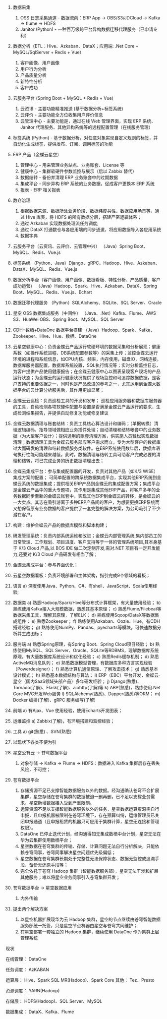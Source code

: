 1. 数据采集

   1. OSS 日志采集通道 - 数据流向：ERP App -> OBS/S3/JDCloud -> Kafka -> flume -> HDFS
   2. Janitor (Python) - 一种百万级跨平台异构数据迁移代理服务（已申请专利）

2. 数据分析（ETL：Hive、Azkaban、DataX；应用端: .Net Core + MySQL/SqlServer + Redis + Vue）

   1. 客户画像、用户画像
   2. 用户行为分析
   3. 产品质量分析
   4. 新特性分析
   5. 客户成功

3. 云服务平台 (Spring Boot + MySQL + Redis + Vue)

   1. 云资讯 - 主要功能精准推送 (基于数据分析+标签系统)
   2. 云评价 - 主要功能全方位收集用户评价信息
   3. 云管理中心 - 主要功能是，通过在线 Web 管理界面，实现 ERP 系统、Janitor 代理服务、其他异构系统等的远程配置管理（在线服务管理）

4. 标签系统 (Python) - 基于数据分析，对任意对象实现自定义规则的标签，并自动化生成标签，提供发布、订阅、调用标签的功能

5. ERP 产品（金蝶云星空）

   1. 管理中心 - 用来管理业务站点、业务账套、License 等
   2. 健康中心 - 集群软硬件参数监控与展示（后以 Zabbix 替代）
   3. 数据结转 - 备份并清理 ERP 业务账套中的过期数据
   4. 集成平台 - 同步异构 ERP 系统的业务数据，促成客户更换本 ERP 系统
   5. 报表 - ERP 相关报表

6. 数仓治理

   1. 根据数据来源、数据所处业务阶段、数据纬度共性、数据应用场景等，通过 Hive 库表，将 HDFS 的所有数据分层，搭建严密逻辑体系；
   2. 通过 Azkaban 实现数据处理流任务调度;
   3. 通过 DataX 打通数仓与各应用端的同步通道，将应用数据导入各应用系统
   4. 数据字典

1. 云服务平台（云资讯、云评价、云管理中兴） 
   （Java）Spring Boot、MySQL、Redis、Vue.js
2. 标签系统
   （Python、Java）Django、gRPC、Hadoop、Hive、Azkaban、DataX、MySQL、Redis、Vue.js
3. 数据分析平台（客户画像、用户画像、数据看板、特性分析、产品质量、客户成功运营）
   （Java）Hadoop、Spark、Hive、Azkaban、DataX、Spring Boot、MySQL、Redis、Vue.js、Echart
4. 数据迁移代理服务
   （Python）SQLAlchemy、SQLite、SQL Server、Oracle
5. 星空 OSS 数据集成服务（中间件）
   （Java、.Net）Kafka、Flume、AWS S3、HuaWei OBS、Spring Boot、MySQL、SQL Server
6. CDH+数栖+DataOne 数据平台搭建
   （Java）Hadoop、Spark、Kafka、Zookeeper、Hive、Hue、数栖、DataOne


1.	云星空健康中心：负责金蝶云产品运行软硬环境的数据采集和分析展现；健康系数（如操作系统进程、DB系统配置参数等）的采集上传；监控金蝶云运行环境的进程和系统信息，如CPU内核、频率，内存使用，磁盘IO，网络连接，数据库服务器配置，数据库系统设置，SQL执行情况等；实时分析监控日志，为客户提供产品使用健康报告；在金蝶云健康中心以图表呈现客户现场的产品运行状态；为金蝶云的运行健康状况提供了现场监控和可追踪数据依据，是客户支持的重要依据之一，同时也是产品改进的参考之一，尤其运用到金蝶大数据平台的云计算分析服务后，其作用更加显著；
2.	金蝶云云巡检：负责巡检工具的开发和发布； 巡检应用服务器和数据库服务器的工具，自动检测各项软硬件配置与设置是否满足金蝶云产品运行的要求，生成检测结果报告，并提供自动修复功能或修复建议 
3.	金蝶云数据清理与账套结转：负责工具核心算法设计和编码；（单据转换）清理逻辑编码，指导领域做相应业务插件处理；自动清理和结转帐套中的业务数据（为大型客户设计）；提供通用的账套清理方案，供实施人员轻松实现数据清理；数据清理工具为金蝶云服务部应客户需求而立，专为大型客户的数据库过大而研发的清理和结转数据服务类软件。在ERP系统使用数年后，数据库语句执行性能可能越来越低，此时，数据清理与结转工具可助客户完成必要的清理和结转，将已完成业务的历史数据清理出去；
4.	金蝶云集成平台：参与集成配置器的开发，负责对其他产品（如K/3 WISE）集成方案的配置； 可简单配置的跨系统数据集成平台，实现其他ERP系统到金蝶云系统的数据集成；提供相关ERP产品到金蝶云的集成配置方案；集成平台是金蝶云产品中的重大专题项，其作用是集成其他ERP产品，将客户多年的业务数据同步至新的金蝶云账套中，实现其他ERP到金蝶云的转移，是金蝶云的一大卖点。其志在吸引游离于多种ERP产品间的客户，为想要更换ERP系统而又想保留原有业务数据的客户提供了一套完整的解决方案，为公司吸引了不少潜在客户。
5.	构建：维护金蝶云产品的数据库模型和脚本构建； 
6.	研发管理系统：负责内部系统运维和改进；金蝶云内部管理系统,集内部员工的日常管理、工作规划、项目进度、客户支持等于一体的管理系统项目,其本身基于 K/3 Cloud 产品,以 BOS IDE 做二次定制开发,需对.NET 项目有一定开发能力,还要对 K/3 Cloud 产品研发有相当了解；
7.	金蝶云集成平台：参与界面优化；
8.	云星空数据看板：负责环境部署和主体架构，指引完成9个领域的看板；

1.	语言
a)	深度使用Java、Python、C#、有shell、JavaScript、Scala使用经验;
2.	数据类
a)	熟悉Hadoop/Spark/Hive等分布式计算框架，有大量使用经验；
b)	熟练使用Kafka接入大规模数据，熟悉其基本原理；
c)	熟悉Flume/Filebeat等数据采集工具，理解其原理，了解ELK；
d)	熟练使用Sqoop/DataX等数据集成组件；
e)	熟悉Zookeeper；
f)	熟练使用Azkaban、Oozie、Hue，有CDH搭建经验；
g)	熟练使用NumPy、Pandas、pyecharts等模块，可快速数据分析并生成图标；
3.	服务端
a)	熟悉Spring原理，有Spring Boot、Spring Cloud项目经验；
b)	熟练使用MySQL、SQL Server、Oracle、SQLite等RDBMS，理解数据库系统原理，有大量数据库系统设计和优化经验；
c)	熟悉Redis缓存机制；
d)	熟悉ActiveMQ消息队列；
e)	熟悉数据模型管理，有数据库多种方言实现经验（Powerdesigner）；
f)	熟悉计算机通信原理、了解攻击技术；
g)	熟悉基本设计模式；
h)	熟悉基本数据结构与算法；
i)	ERP（EBC）平台开发，金蝶云·星空（国内SaaS领域头部产品）多年研发经验；
j)	Django(熟悉)、Tornado(了解)、Flask(了解)、aiohttp(了解)等
k)	ABP(熟悉)，熟练使用.Net Core MVC开发Web服务
l)	SQLAlchemy(熟悉)、Dapper(熟悉)等ORM；
m)	Docker 编排(了解)、gRPC 服务编写(了解)
4.	前端
a)	有Ajax、Vue 使用经验，使用Echarts开发图表； 
5.	运维监控
a)	Zabbix(了解)，有环境搭建和监控经验；
6.	工具
a)	git(熟悉) 、SVN(熟悉)



7. 以现状下各类不便为引

8. 星空公有云 -> 苍穹数据平台

   1. 对象存储 -> Kafka -> Flume -> HDFS：数据进入 Kafka 集群后存在丢失风险，不可控；

9. 苍穹数据平台

   1. 存储资源不足已支撑智能数据服务以外的数据。经沟通确认苍穹不会扩展集群，星空存储在苍穹集群的数据被迫一删再删，已不足以支撑业务需求，星空新增数据接入受到严重限制。
   2. 运算资源不足以支撑智能数据服务以外的任务，星空数据运算资源需自行申报，且申报机器被限制在苍穹环境下，存在预算纠纷，运维管理员已关闭申报通道（且申报租赁的机器只可应用于集群计算，星空无连接和管理权限）。
   3. DataOne 已停止迭代计划，经沟通得知无集成数栖中台计划，星空无法在华为云集群使用数栖平台；
   4. 星空数据在苍穹集群的传输、存储、计算问题无法自行分析解决，只能依赖苍穹同事，苍穹同事解决星空问题优先级偏低；
   5. 星空数据在苍穹集群长期处于完整性无法保障状态、数据无监控或追溯手段、备份无还原手段等；
   6. 完全依托于苍穹 Hadoop 集群（智能数据服务部），星空无法干涉和扩展其他服务；难以将星空业务同事引入苍穹集群开发；

10. 苍穹数据平台 -> 星空数据应用

    1. 内外传输

11. 提出两个解决方案

    1. 以星空机器扩展现华为云 Hadoop 集群，星空的节点继续由苍穹智能数据服务部统一托管，只是星空节点机器由星空与苍穹共同维护；
    2. 在星空部署一套独立的 Hadoop 集群，继续使用 DataOne 作为集群上层管理系统

现状

在线管理：
DataOne

任务调度：
AzKABAN

运算层：
Hive、Spark SQL
MR(Hadoop)、Spark Core
其他： Tez、Presto

资源调度：
YARN(Hadoop)

存储层：
HDFS(Hadoop)、SQL Server、MySQL

数据集成：
DataX、Kafka、Flume

